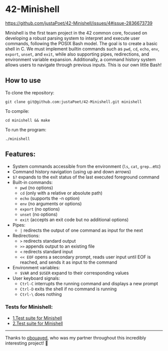 # 42-Minishell

https://github.com/justaPoet/42-Minishell/issues/4#issue-2836673739

Minishell is the first team project in the 42 common core, focused on developing a robust parsing system to interpret and execute user commands, following the POSIX Bash model. The goal is to create a basic shell in C. We must implement builtin commands such as `pwd`, `cd`, `echo`, `env`, `export`, `unset`, and `exit`, while also supporting pipes, redirections, and environment variable expansion. Additionally, a command history system allows users to navigate through previous inputs. This is our own little Bash!

## How to use

To clone the repository:
```
git clone git@github.com:justaPoet/42-Minishell.git minishell
```

To compile:

```shell
cd minishell && make
```

To run the program:

```shell
./minishell
```

## Features:

- System commands accessible from the environment (`ls`, `cat`, `grep`...etc)
- Command history navigation (using up and down arrows)
- `$?` expands to the exit status of the last executed foreground command
- Built-in commands:
  * `pwd` (no options)
  * `cd` (only with a relative or absolute path)
  * `echo` (supports the -n option)
  * `env` (no arguments or options)
  * `export` (no options)
  * `unset` (no options)
  * `exit` (accepts an exit code but no additional options)
- Pipes:
  * `|` redirects the output of one command as input for the next
- Redirections:
  * `>` redirects standard output
  * `>>` appends output to an existing file
  * `<` redirects standard input
  * `<< EOF` opens a secondary prompt, reads user input until EOF is reached, and sends it as input to the command
- Environment variables:
  * `$VAR` and `$USER` expand to their corresponding values
- User keyboard signals:
  * `Ctrl-C` interrupts the running command and displays a new prompt
  * `Ctrl-D` exits the shell if no command is running
  * `Ctrl-\` does nothing
 
### Tests for Minishell:

* [1.Test suite for Minishell](https://docs.google.com/spreadsheets/d/1BPW7k81LJPhGv2fbi35NIIoOC_mGZXQQJDnV0SjulFs/edit?pli=1&gid=0#gid=0)
* [2.Test suite for Minishell](https://docs.google.com/spreadsheets/d/1uJHQu0VPsjjBkR4hxOeCMEt3AOM1Hp_SmUzPFhAH-nA/edit?gid=0#gid=0)

---

Thanks to [obouayed](https://github.com/osmaneb23), who was my partner throughout this incredibly interesting project!    🚀
